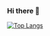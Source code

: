 ### Hi there 👋
[![Top Langs](https://github-readme-stats.vercel.app/api/top-langs/?username=QGY511)](https://github.com/anuraghazra/github-readme-stats)

<!--
**QGY511/QGY511** is a ✨ _special_ ✨ repository because its `README.md` (this file) appears on your GitHub profile.

Here are some ideas to get you started:

- 🔭 I’m currently working on ...
- 🌱 I’m currently learning ...
- 👯 I’m looking to collaborate on ...
- 🤔 I’m looking for help with ...
- 💬 Ask me about ...
- 📫 How to reach me: ...
- 😄 Pronouns: ...
- ⚡ Fun fact: ...
-->
